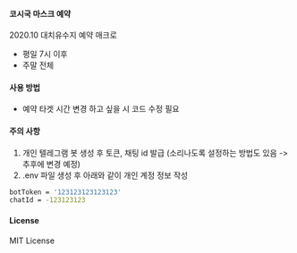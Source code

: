 #### 코시국 마스크 예약

2020.10 대치유수지 예약 매크로

- 평일 7시 이후
- 주말 전체

#### 사용 방법

- 예약 타겟 시간 변경 하고 싶을 시 코드 수정 필요

#### 주의 사항

1. 개인 텔레그램 봇 생성 후 토큰, 채팅 id 발급 (소리나도록 설정하는 방법도 있음 -> 추후에 변경 예정)
2. .env 파일 생성 후 아래와 같이 개인 계정 정보 작성

```bash
botToken = '123123123123123'
chatId = -123123123
```

#### License

MIT License
